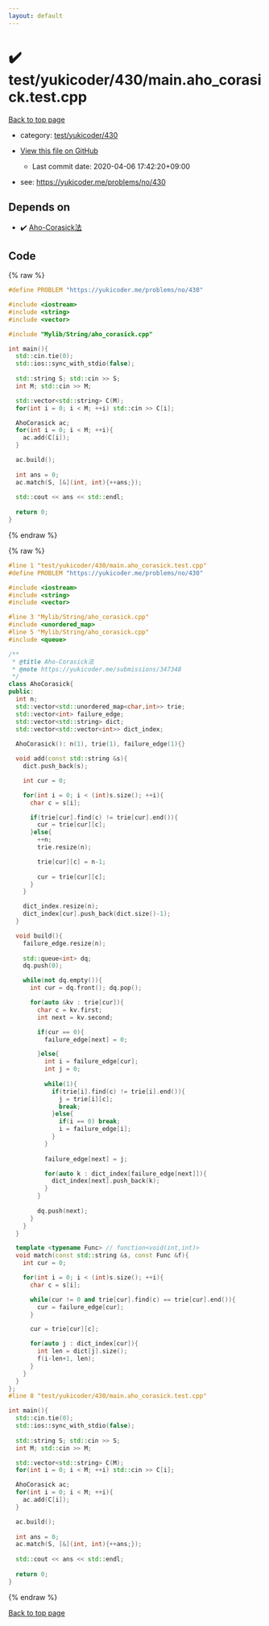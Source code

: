 ```yaml
---
layout: default
---
```


<!-- mathjax config similar to math.stackexchange -->
<script type="text/javascript" async
  src="https://cdnjs.cloudflare.com/ajax/libs/mathjax/2.7.5/MathJax.js?config=TeX-MML-AM_CHTML">
</script>
<script type="text/x-mathjax-config">
  MathJax.Hub.Config({
    TeX: { equationNumbers: { autoNumber: "AMS" }},
    tex2jax: {
      inlineMath: [ ['$','$'] ],
      processEscapes: true
    },
    "HTML-CSS": { matchFontHeight: false },
    displayAlign: "left",
    displayIndent: "2em"
  });
</script>

<script type="text/javascript" src="https://cdnjs.cloudflare.com/ajax/libs/jquery/3.4.1/jquery.min.js"></script>
<script src="https://cdn.jsdelivr.net/npm/jquery-balloon-js@1.1.2/jquery.balloon.min.js" integrity="sha256-ZEYs9VrgAeNuPvs15E39OsyOJaIkXEEt10fzxJ20+2I=" crossorigin="anonymous"></script>
<script type="text/javascript" src="../../../../assets/js/copy-button.js"></script>
<link rel="stylesheet" href="../../../../assets/css/copy-button.css" />


# :heavy_check_mark: test/yukicoder/430/main.aho_corasick.test.cpp

<a href="../../../../index.html">Back to top page</a>

* category: <a href="../../../../index.html#0bdfbad8357bf1fcb5738704a6247436">test/yukicoder/430</a>
* <a href="{{ site.github.repository_url }}/blob/master/test/yukicoder/430/main.aho_corasick.test.cpp">View this file on GitHub</a>
    - Last commit date: 2020-04-06 17:42:20+09:00


* see: <a href="https://yukicoder.me/problems/no/430">https://yukicoder.me/problems/no/430</a>


## Depends on

* :heavy_check_mark: <a href="../../../../library/Mylib/String/aho_corasick.cpp.html">Aho-Corasick法</a>


## Code

<a id="unbundled"></a>
{% raw %}
```cpp
#define PROBLEM "https://yukicoder.me/problems/no/430"

#include <iostream>
#include <string>
#include <vector>

#include "Mylib/String/aho_corasick.cpp"

int main(){
  std::cin.tie(0);
  std::ios::sync_with_stdio(false);
  
  std::string S; std::cin >> S;
  int M; std::cin >> M;

  std::vector<std::string> C(M);
  for(int i = 0; i < M; ++i) std::cin >> C[i];

  AhoCorasick ac;
  for(int i = 0; i < M; ++i){
    ac.add(C[i]);
  }

  ac.build();
  
  int ans = 0;
  ac.match(S, [&](int, int){++ans;});
  
  std::cout << ans << std::endl;
  
  return 0;
}

```
{% endraw %}

<a id="bundled"></a>
{% raw %}
```cpp
#line 1 "test/yukicoder/430/main.aho_corasick.test.cpp"
#define PROBLEM "https://yukicoder.me/problems/no/430"

#include <iostream>
#include <string>
#include <vector>

#line 3 "Mylib/String/aho_corasick.cpp"
#include <unordered_map>
#line 5 "Mylib/String/aho_corasick.cpp"
#include <queue>

/**
 * @title Aho-Corasick法
 * @note https://yukicoder.me/submissions/347348
 */
class AhoCorasick{
public:
  int n;
  std::vector<std::unordered_map<char,int>> trie;
  std::vector<int> failure_edge;
  std::vector<std::string> dict;
  std::vector<std::vector<int>> dict_index;
  
  AhoCorasick(): n(1), trie(1), failure_edge(1){}

  void add(const std::string &s){
    dict.push_back(s);

    int cur = 0;

    for(int i = 0; i < (int)s.size(); ++i){
      char c = s[i];

      if(trie[cur].find(c) != trie[cur].end()){
        cur = trie[cur][c];
      }else{
        ++n;
        trie.resize(n);

        trie[cur][c] = n-1;
	
        cur = trie[cur][c];
      }
    }

    dict_index.resize(n);
    dict_index[cur].push_back(dict.size()-1);
  }

  void build(){
    failure_edge.resize(n);
    
    std::queue<int> dq;
    dq.push(0);

    while(not dq.empty()){
      int cur = dq.front(); dq.pop();

      for(auto &kv : trie[cur]){
        char c = kv.first;
        int next = kv.second;

        if(cur == 0){
          failure_edge[next] = 0;

        }else{
          int i = failure_edge[cur];
          int j = 0;
	
          while(1){
            if(trie[i].find(c) != trie[i].end()){
              j = trie[i][c];
              break;
            }else{
              if(i == 0) break;
              i = failure_edge[i];
            }
          }
	
          failure_edge[next] = j;

          for(auto k : dict_index[failure_edge[next]]){
            dict_index[next].push_back(k);
          }
        }
	
        dq.push(next);
      }
    }
  }

  template <typename Func> // function<void(int,int)>
  void match(const std::string &s, const Func &f){
    int cur = 0;

    for(int i = 0; i < (int)s.size(); ++i){
      char c = s[i];

      while(cur != 0 and trie[cur].find(c) == trie[cur].end()){
        cur = failure_edge[cur];
      }

      cur = trie[cur][c];

      for(auto j : dict_index[cur]){
        int len = dict[j].size();
        f(i-len+1, len);
      }
    }
  }
};
#line 8 "test/yukicoder/430/main.aho_corasick.test.cpp"

int main(){
  std::cin.tie(0);
  std::ios::sync_with_stdio(false);
  
  std::string S; std::cin >> S;
  int M; std::cin >> M;

  std::vector<std::string> C(M);
  for(int i = 0; i < M; ++i) std::cin >> C[i];

  AhoCorasick ac;
  for(int i = 0; i < M; ++i){
    ac.add(C[i]);
  }

  ac.build();
  
  int ans = 0;
  ac.match(S, [&](int, int){++ans;});
  
  std::cout << ans << std::endl;
  
  return 0;
}

```
{% endraw %}

<a href="../../../../index.html">Back to top page</a>

